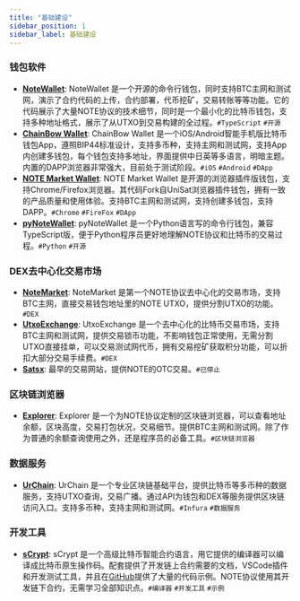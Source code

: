 ```yaml
---
title: "基础建设"
sidebar_position: 1
sidebar_label: 基础建设
---
```


### 钱包软件

- **[NoteWallet](https://github.com/NoteProtocol/NoteWallet)**: NoteWallet 是一个开源的命令行钱包，同时支持BTC主网和测试网，演示了合约代码的上传，合约部署，代币挖矿，交易转账等等功能。它的代码展示了大量NOTE协议的技术细节，同时是一个最小化的比特币钱包，支持多种地址格式，展示了从UTXO到交易构建的全过程。`#TypeScript` `#开源`
- **[ChainBow Wallet](https://chainbow.io)**: ChainBow Wallet 是一个iOS/Android智能手机版比特币钱包App，遵照BIP44标准设计，支持多币种，支持主网和测试网，支持App内创建多钱包，每个钱包支持多地址，界面提供中日英等多语言，明暗主题。内置的DAPP浏览器非常强大，目前处于测试阶段。`#iOS` `#Android` `#DApp`
- **[NOTE Market Wallet](https://github.com/notemarketio/notemarket-wallet)**: NOTE Market Wallet 是开源的浏览器插件版钱包，支持Chrome/Firefox浏览器。其代码Fork自UniSat浏览器插件钱包，拥有一致的产品质量和使用体验。支持BTC主网和测试网，支持创建多钱包，支持DAPP。`#Chrome` `#FireFox` `#DApp`
- **[pyNoteWallet](https://github.com/NoteScan/pyNoteWallet)**: pyNoteWallet 是一个Python语言写的命令行钱包，兼容TypeScript版，便于Python程序员更好地理解NOTE协议和比特币的交易过程。`#Python` `#开源`

### DEX去中心化交易市场

- **[NoteMarket](https://notemarket.io)**: NoteMarket 是第一个NOTE协议去中心化的交易市场，支持BTC主网，直接交易钱包地址里的NOTE UTXO，提供分割UTXO的功能。`#DEX`
- **[UtxoExchange](https://utxo.exchange)**: UtxoExchange 是一个去中心化的比特币交易市场，支持BTC主网和测试网，提供交易锁币功能，不影响钱包正常使用，无需分割UTXO直接挂单，可以交易测试网代币，拥有交易挖矿获取积分功能，可以折扣大部分交易手续费。`#DEX`
- **[Satsx](https://www.satsx.io/otc/note/listed)**: 最早的交易网站，提供NOTE的OTC交易。`#已停止`

### 区块链浏览器

- **[Explorer](https://explorer.noteprotocol.org)**: Explorer 是一个为NOTE协议定制的区块链浏览器，可以查看地址余额，区块高度，交易打包状况，交易细节。提供BTC主网和测试网。除了作为普通的余额查询使用之外，还是程序员的必备工具。`#区块链浏览器`

### 数据服务

- **[UrChain](https://btc.urchain.com)**: UrChain 是一个专业区块链基础平台，提供比特币等多币种的数据服务，支持UTXO查询，交易广播。通过API为钱包和DEX等服务提供区块链访问入口。支持多币种，支持主网和测试网。`#Infura` `#数据服务`

### 开发工具

- **[sCrypt](https://scrypt.io)**: sCrypt 是一个高级比特币智能合约语言，用它提供的编译器可以编译成比特币原生操作码。配套提供了开发链上合约需要的文档，VSCode插件和开发测试工具，并且在[GitHub](https://github.com/sCrypt-Inc/boilerplate)提供了大量的代码示例。NOTE协议使用其开发链下合约，无需学习全部知识点。`#编译器` `#开发工具` `#示例`
